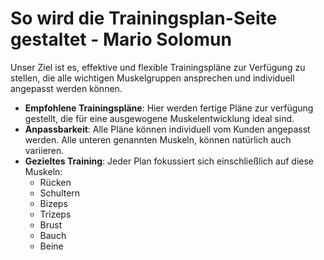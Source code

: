 # So wird die Trainingsplan-Seite gestaltet - Mario Solomun

Unser Ziel ist es, effektive und flexible Trainingspläne zur Verfügung zu stellen, die alle wichtigen Muskelgruppen ansprechen und individuell angepasst werden können.


- **Empfohlene Trainingspläne**: Hier werden fertige Pläne zur verfügung gestellt, die für eine ausgewogene Muskelentwicklung ideal sind. 
- **Anpassbarkeit**: Alle Pläne können individuell vom Kunden angepasst werden. Alle unteren genannten Muskeln, können natürlich auch variieren.
- **Gezieltes Training**: Jeder Plan fokussiert sich einschließlich auf diese Muskeln:
  - Rücken
  - Schultern
  - Bizeps
  - Trizeps
  - Brust
  - Bauch
  - Beine
